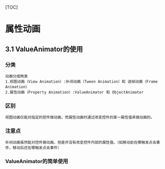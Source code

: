 



[TOC]

# 属性动画

## 3.1 ValueAnimator的使用

### 分类

```text
动画分成两类
1.视图动画（View Animation）:补间动画（Tween Animation）和 逐帧动画（Frame Animation）
2.属性动画（Property Animation）:ValueAnimator 和 ObjectAnimator
```

### 区别

```text
视图动画仅能对指定的控件做动画，而属性动画时通过改变控件的某一属性值来做动画的。
```

### 注意点

```text
补间动画虽然能对控件做动画，但是并没有改变控件内部的属性值。（如移动前在哪触发点击事件，移动后还在哪触发点击事件）
```

### ValueAnimator的简单使用


